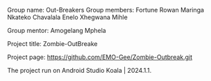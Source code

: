 Group name: Out-Breakers
Group members: Fortune Rowan
               Maringa Nkateko
               Chavalala Enelo
               Xhegwana Mihle

Group mentor: Amogelang Mphela

Project title: Zombie-OutBreake

Project page: https://github.com/EMO-Gee/Zombie-Outbreak.git

The project run on Android Studio Koala | 2024.1.1.
